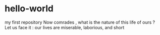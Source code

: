 # hello-world
my first repository
Now comrades , what is the nature of this life of ours ? Let us face it : 
our lives are miserable, laborious, and short
